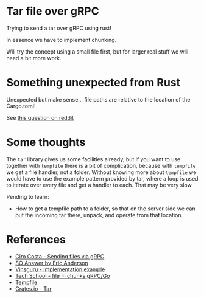 # Tar file over gRPC
Trying to send a tar over gRPC using rust!

In essence we have to implement chunking.

Will try the concept using a small file first, but for larger real stuff we will need a bit more work.

# Something unexpected from Rust
Unexpected but make sense... file paths are relative to the location of the Cargo.toml!

See [this question on reddit](https://www.reddit.com/r/rust/comments/73cwro/as_newcomer_with_this_error_trace_how_i_can/)

# Some thoughts
The `tar` library gives us some facilities already, but if you want to use together with `tempfile` there is a bit of complication, because with `tempfile` we get a file handler, not a folder. Without knowing more about `tempfile` we would have to use the example pattern provided by tar, where a loop is used to iterate over every file and get a handler to each. That may be very slow. 

Pending to learn:
* How to get a tempfile path to a folder, so that on the server side we can put the incoming tar there, unpack, and operate from that location.

# References
* [Ciro Costa - Sending files via gRPC](https://ops.tips/blog/sending-files-via-grpc/)
* [SO Answer by Eric Anderson](https://stackoverflow.com/questions/34969446/grpc-image-upload/34982660#34982660)
* [Vinsguru - Implementation example](https://www.vinsguru.com/grpc-file-upload-client-streaming/)
* [Tech School - file in chunks gRPC/Go](https://dev.to/techschoolguru/upload-file-in-chunks-with-client-streaming-grpc-golang-4loc)
* [Tempfile](https://docs.rs/tempfile/3.1.0/tempfile/)
* [Crates.io - Tar](https://crates.io/crates/tar)
